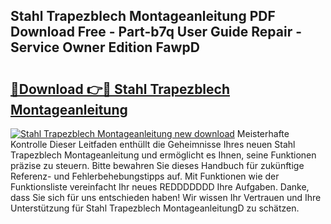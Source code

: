 ## Stahl Trapezblech Montageanleitung PDF Download Free - Part-b7q User Guide Repair - Service Owner Edition FawpD

# <h2><a href="http://df8050n.blite.top/?on=Stahl+Trapezblech+Montageanleitung">🔗Download 👉🔴 Stahl Trapezblech Montageanleitung</a></h2>

[![Stahl Trapezblech Montageanleitung new download](https://i.imgur.com/lujVjoI.png)](http://df8050n.blite.top/?on=Stahl+Trapezblech+Montageanleitung)
Meisterhafte Kontrolle Dieser Leitfaden enthüllt die Geheimnisse Ihres neuen Stahl Trapezblech Montageanleitung und ermöglicht es Ihnen, seine Funktionen präzise zu steuern. Bitte bewahren Sie dieses Handbuch für zukünftige Referenz- und Fehlerbehebungstipps auf. Mit Funktionen wie der Funktionsliste vereinfacht Ihr neues REDDDDDDD Ihre Aufgaben. Danke, dass Sie sich für uns entschieden haben! Wir wissen Ihr Vertrauen und Ihre Unterstützung für Stahl Trapezblech MontageanleitungD zu schätzen.
